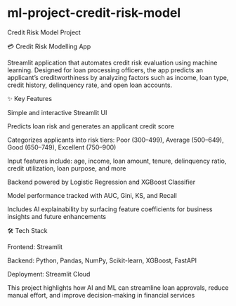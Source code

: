 # ml-project-credit-risk-model
Credit Risk Model Project

💳 Credit Risk Modelling App

Streamlit application that automates credit risk evaluation using machine learning. 
Designed for loan processing officers, the app predicts an applicant’s creditworthiness by analyzing factors such as income, loan type, credit history, delinquency rate, and open loan accounts.

✨ Key Features

Simple and interactive Streamlit UI

Predicts loan risk and generates an applicant credit score

Categorizes applicants into risk tiers: Poor (300–499), Average (500–649), Good (650–749), Excellent (750–900)

Input features include: age, income, loan amount, tenure, delinquency ratio, credit utilization, loan purpose, and more

Backend powered by Logistic Regression and XGBoost Classifier

Model performance tracked with AUC, Gini, KS, and Recall

Includes AI explainability by surfacing feature coefficients for business insights and future enhancements

🛠 Tech Stack

Frontend: Streamlit

Backend: Python, Pandas, NumPy, Scikit-learn, XGBoost, FastAPI

Deployment: Streamlit Cloud

This project highlights how AI and ML can streamline loan approvals, reduce manual effort, and improve decision-making in financial services
